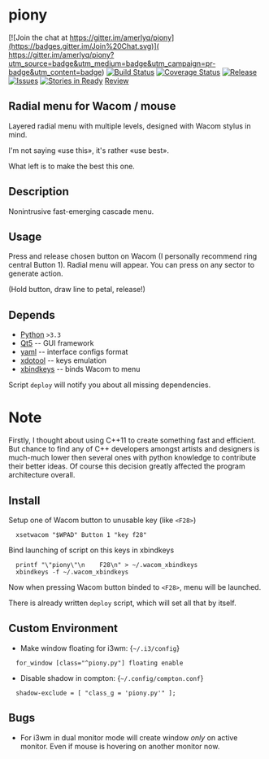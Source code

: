 piony
======
[![Join the chat at https://gitter.im/amerlyq/piony](https://badges.gitter.im/Join%20Chat.svg)](
    https://gitter.im/amerlyq/piony?utm_source=badge&utm_medium=badge&utm_campaign=pr-badge&utm_content=badge)
[![Build Status](https://travis-ci.org/amerlyq/piony.svg)](
    https://travis-ci.org/amerlyq/piony)
[![Coverage Status](https://coveralls.io/repos/amerlyq/piony/badge.svg?branch=master&service=github)](
    https://coveralls.io/github/amerlyq/piony?branch=master)
[![Release](http://img.shields.io/github/release/amerlyq/piony.svg)](
    https://github.com/amerlyq/piony/releases)
[![Issues](http://img.shields.io/github/issues/amerlyq/piony.svg)](
    https://github.com/amerlyq/piony/issues)
[![Stories in Ready](https://badge.waffle.io/amerlyq/piony.png?label=ready&title=Ready)](
    https://waffle.io/amerlyq/piony)
[Review](http://reviewable.io/)


Radial menu for Wacom / mouse
---------------------
Layered radial menu with multiple levels, designed with Wacom stylus in mind.

I'm not saying «use this», it's rather «use best».

What left is to make the best this one.


Description
-----------
Nonintrusive fast-emerging cascade menu.


Usage
-----
Press and release chosen button on Wacom (I personally recommend ring central Button 1).
Radial menu will appear. You can press on any sector to generate action.

(Hold button, draw line to petal, release!)


Depends
-------
 * [Python](https://www.python.org/) ```>3.3```
 * [Qt5](https://www.qt.io/) -- GUI framework
 * [yaml](http://yaml.org/) -- interface configs format
 * [xdotool](http://www.semicomplete.com/projects/xdotool) -- keys emulation
 * [xbindkeys](http://www.nongnu.org/xbindkeys/xbindkeys.html) -- binds Wacom to menu

Script ```deploy``` will notify you about all missing dependencies.


# Note #
Firstly, I thought about using C++11 to create something fast and efficient.
But chance to find any of C++ developers amongst artists and designers is much-much lower
then several ones with python knowledge to contribute their better ideas.
Of course this decision greatly affected the program architecture overall.


Install
-------
Setup one of Wacom button to unusable key (like ```<F28>```)
```
  xsetwacom "$WPAD" Button 1 "key f28"
```

Bind launching of script on this keys in xbindkeys
```
  printf "\"piony\"\n    F28\n" > ~/.wacom_xbindkeys
  xbindkeys -f ~/.wacom_xbindkeys
```

Now when pressing Wacom button binded to ```<F28>```, menu will be launched.

There is already written ```deploy``` script, which will set all that by itself.

Custom Environment
-------------------
 * Make window floating for i3wm: {```~/.i3/config```}
```
  for_window [class="^piony.py"] floating enable
```
 * Disable shadow in compton: {```~/.config/compton.conf```}
```
  shadow-exclude = [ "class_g = 'piony.py'" ];
```

Bugs
----
 * For i3wm in dual monitor mode will create window _only_ on active monitor.
   Even if mouse is hovering on another monitor now.
